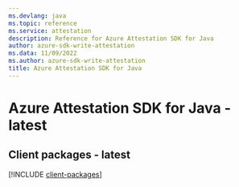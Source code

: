 ```yaml
---
ms.devlang: java
ms.topic: reference
ms.service: attestation
description: Reference for Azure Attestation SDK for Java
author: azure-sdk-write-attestation
ms.data: 11/09/2022
ms.author: azure-sdk-write-attestation
title: Azure Attestation SDK for Java
---
```

# Azure Attestation SDK for Java - latest

## Client packages - latest
[!INCLUDE [client-packages](attestation-client-index.md)]
